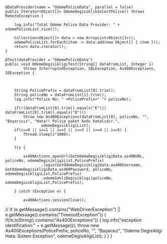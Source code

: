 	@DataProvider(name = "OdemePoliceData", parallel = false)
	public Iterator<Object[]> OdemeDegisiklikSelectPolice() throws RemoteException {

		log.info("Total Odeme Police Data Provider: " + odemePoliceList.size());

		Collection<Object[]> data = new ArrayList<Object[]>();
		odemePoliceList.forEach(item -> data.add(new Object[] { item }));
		return data.iterator();
	}

	@Test(dataProvider = "OdemePoliceData")
	public void OdemeDegisikligiTest(String[] dataFromList, Integer i)
			throws InterruptedException, SQLException, As400Exceptions, IOException {

		
		
		String PolicePrefix = dataFromList[0].trim();
		String policeNo = dataFromList[1].trim();
		log.info("Police No: " +PolicePrefix+" "+ policeNo);

		if(!(dataFromList[0].trim().equals("E")|| dataFromList[0].trim().equals("D")))
			throw new As400Exceptions(dataFromList[0], policeNo, "", "Başarısız", "Hata!! Poliçe paket kodu hatalıdır.",
					odemeDegisikligiList);
		if(i==0 || i==1 || i==2 || i==3 || i==4 || i==5) {
			Thread.sleep(i*1000);
		}
			
		try {

			as400Actions.openUrl(GetOdemeDegisikligiData.as400URL, policeNo, odemeDegisikligiList,PolicePrefix)
					.login(GetOdemeDegisikligiData.as400Username, GetOdemeDegisikligiData.as400Password, policeNo, odemeDegisikligiList,PolicePrefix)
					.odemeSekliDegisikligi(policeNo, odemeDegisikligiList,PolicePrefix);

		} catch (Exception e) {

			as400Actions.sessionClose();
			
//			if (e.getMessage().contains("WebDriverException") || e.getMessage().contains("TimeoutException")) {
			if(!e.toString().contains("As400Exceptions")) {
				log.info("exception identification:" + e.getMessage());
				throw new As400Exceptions(PolicePrefix, policeNo, "", "Başarısız", "Odeme Degisikligi Hata: Sistem Exception",
						odemeDegisikligiList);
			}
		}
	}
